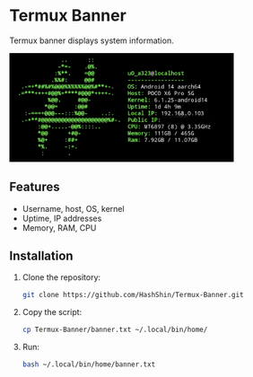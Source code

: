 # Termux Banner

Termux banner displays system information.

<img src="./img/banner.png" alt="Banner" width="400px">


## Features
- Username, host, OS, kernel
- Uptime, IP addresses
- Memory, RAM, CPU

## Installation

1. Clone the repository:

   ```bash
   git clone https://github.com/HashShin/Termux-Banner.git
   ```

2. Copy the script:

   ```bash
   cp Termux-Banner/banner.txt ~/.local/bin/home/
   ```

3. Run:

   ```bash
   bash ~/.local/bin/home/banner.txt
   ```